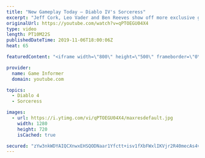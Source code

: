 ```yaml
---
title: "New Gameplay Today – Diablo IV's Sorceress"
excerpt: "Jeff Cork, Leo Vader and Ben Reeves show off more exclusive gameplay of Diablo IV, which can be viewed without commentary at ..."
originalUrl: https://youtube.com/watch?v=qPTOEGU04X4
type: video
length: PT10M22S
publishedDateTime: 2019-11-06T18:00:06Z
heat: 65

featuredContent: "<iframe width=\"800\" height=\"500\" frameborder=\"0\" src=\"https://www.youtube.com/embed/qPTOEGU04X4\" allow=\"accelerometer; autoplay; encrypted-media; gyroscope; picture-in-picture\" allowfullscreen></iframe>"

provider:
  name: Game Informer
  domain: youtube.com

topics:
  - Diablo 4
  - Sorceress

images:
  - url: https://i.ytimg.com/vi/qPTOEGU04X4/maxresdefault.jpg
    width: 1280
    height: 720
    isCached: true

secured: "zYw3nkWDYAIQCXnwxEHSQODNaar1Yfctt+isv1fXbFWxlIKVjr2R40mecAs4vfkM2jluv2NtXiNboVCAp0LlrDaTU6eXKSlxnaJX1gk3yxPOo870wu0lHDwmt2sjCYMbKlAALL0gGiujfyM23idN+Xl8uQkznkb6mSU733G+DtCKfEjBl737zgT4ZUj+dSxkXYMt4j03EuSs5A8MwjOJd5HGbyVZ+BWakzuZvzEEWGUZWi/GF8TatyZkFrpYNSSZDIp2gOYd4RRIl6pBxAO9m/k6SpSKccciyV/qjpL7FebIQK7YOx+qVMYP7DeehnY8FhAQeBZalhL2Oa17+L7HheaWg1XZD2LSfsjW5bX+T7IRqDDj5Y3lHJrrndrRMpJ4Rh2v0YCFkfXthnncbGN+6/U6WTxNy5wXFSaQbnTQuE+p2Y5qydYGxYHPQFq3iFNq;ldFeEMT2hZI+G60v1aWZpg=="
---
```


